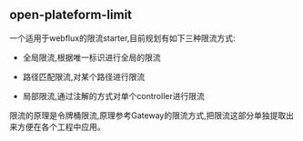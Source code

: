 ## open-plateform-limit

一个适用于webflux的限流starter,目前规划有如下三种限流方式:

- 全局限流,根据唯一标识进行全局的限流

- 路径匹配限流,对某个路径进行限流

- 局部限流,通过注解的方式对单个controller进行限流

限流的原理是令牌桶限流,原理参考Gateway的限流方式,把限流这部分单独提取出来方便在各个工程中应用。